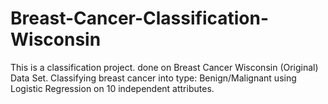 # Breast-Cancer-Classification-Wisconsin
This is a classification project. done on  Breast Cancer Wisconsin (Original) Data Set.  Classifying breast cancer into type: Benign/Malignant using Logistic Regression on 10 independent attributes.
